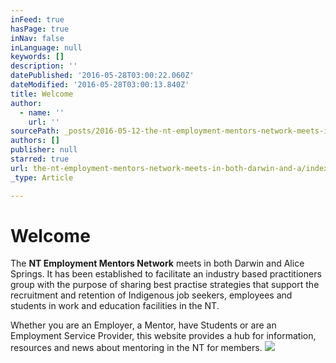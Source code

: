 ```yaml
---
inFeed: true
hasPage: true
inNav: false
inLanguage: null
keywords: []
description: ''
datePublished: '2016-05-28T03:00:22.060Z'
dateModified: '2016-05-28T03:00:13.840Z'
title: Welcome
author:
  - name: ''
    url: ''
sourcePath: _posts/2016-05-12-the-nt-employment-mentors-network-meets-in-both-darwin-and-a.md
authors: []
publisher: null
starred: true
url: the-nt-employment-mentors-network-meets-in-both-darwin-and-a/index.html
_type: Article

---
```

# Welcome

The **NT Employment Mentors Network** meets in both Darwin and Alice Springs. It has been established to facilitate an industry based practitioners group with the purpose of sharing best practise strategies that support the recruitment and retention of Indigenous job seekers, employees and students in work and education facilities in the NT.

Whether you are an Employer, a Mentor, have Students or are an Employment Service Provider, this website provides a hub for information, resources and news about mentoring in the NT for members.
![](https://s3-us-west-2.amazonaws.com/the-grid-img/p/c4baf501c6f7dd51c62151aac4538f510c35ec78.png)